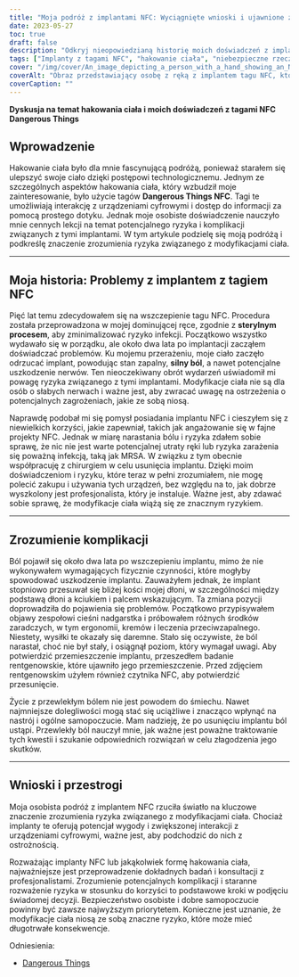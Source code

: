 ```yaml
---
title: "Moja podróż z implantami NFC: Wyciągnięte wnioski i ujawnione zagrożenia"
date: 2023-05-27
toc: true
draft: false
description: "Odkryj nieopowiedzianą historię moich doświadczeń z implantami tagów NFC, zagłębiając się w ryzyko, komplikacje i osobiste spostrzeżenia, które podkreślają znaczenie świadomego podejmowania decyzji."
tags: ["Implanty z tagami NFC", "hakowanie ciała", "niebezpieczne rzeczy", "ryzyko związane z implantami", "modyfikacje ciała", "komplikacje", "odrzucenie implantu", "ból i stan zapalny", "uszkodzenie nerwów", "usuwanie implantów", "przewlekły ból", "środki ostrożności", "Ryzyko a korzyści", "konsultacja", "badania", "profesjonalna instalacja", "Ryzyko związane z modyfikacją ciała", "przemieszczenie implantu", "Zespół cieśni nadgarstka", "zrozumienie komplikacji", "bezpieczeństwo osobiste", "świadoma decyzja", "interakcja cyfrowa", "procedury medyczne", "bezpieczeństwo implantów", "Ostrzeżenie dotyczące modyfikacji ciała", "powikłania związane z implantami", "dobre samopoczucie", "względy zdrowotne", "profesjonalne porady"]
cover: "/img/cover/An_image_depicting_a_person_with_a_hand_showing_an_NFC_tag.png"
coverAlt: "Obraz przedstawiający osobę z ręką z implantem tagu NFC, któremu towarzyszą symbole bólu wokół ręki, ilustrujące ryzyko i komplikacje związane z implantami tagów NFC."
coverCaption: ""
---
```


**Dyskusja na temat hakowania ciała i moich doświadczeń z tagami NFC Dangerous Things**

## Wprowadzenie

Hakowanie ciała było dla mnie fascynującą podróżą, ponieważ starałem się ulepszyć swoje ciało dzięki postępowi technologicznemu. Jednym ze szczególnych aspektów hakowania ciała, który wzbudził moje zainteresowanie, było użycie tagów **Dangerous Things NFC**. Tagi te umożliwiają interakcję z urządzeniami cyfrowymi i dostęp do informacji za pomocą prostego dotyku. Jednak moje osobiste doświadczenie nauczyło mnie cennych lekcji na temat potencjalnego ryzyka i komplikacji związanych z tymi implantami. W tym artykule podzielę się moją podróżą i podkreślę znaczenie zrozumienia ryzyka związanego z modyfikacjami ciała.

______

## Moja historia: Problemy z implantem z tagiem NFC

Pięć lat temu zdecydowałem się na wszczepienie tagu NFC. Procedura została przeprowadzona w mojej dominującej ręce, zgodnie z **sterylnym procesem**, aby zminimalizować ryzyko infekcji. Początkowo wszystko wydawało się w porządku, ale około dwa lata po implantacji zacząłem doświadczać problemów. Ku mojemu przerażeniu, moje ciało zaczęło odrzucać implant, powodując stan zapalny, **silny ból**, a nawet potencjalne uszkodzenie nerwów. Ten nieoczekiwany obrót wydarzeń uświadomił mi powagę ryzyka związanego z tymi implantami. Modyfikacje ciała nie są dla osób o słabych nerwach i ważne jest, aby zwracać uwagę na ostrzeżenia o potencjalnych zagrożeniach, jakie ze sobą niosą.

Naprawdę podobał mi się pomysł posiadania implantu NFC i cieszyłem się z niewielkich korzyści, jakie zapewniał, takich jak angażowanie się w fajne projekty NFC. Jednak w miarę narastania bólu i ryzyka zdałem sobie sprawę, że nic nie jest warte potencjalnej utraty ręki lub ryzyka zarażenia się poważną infekcją, taką jak MRSA. W związku z tym obecnie współpracuję z chirurgiem w celu usunięcia implantu. Dzięki moim doświadczeniom i ryzyku, które teraz w pełni zrozumiałem, nie mogę polecić zakupu i używania tych urządzeń, bez względu na to, jak dobrze wyszkolony jest profesjonalista, który je instaluje. Ważne jest, aby zdawać sobie sprawę, że modyfikacje ciała wiążą się ze znacznym ryzykiem.

______

## Zrozumienie komplikacji

Ból pojawił się około dwa lata po wszczepieniu implantu, mimo że nie wykonywałem wymagających fizycznie czynności, które mogłyby spowodować uszkodzenie implantu. Zauważyłem jednak, że implant stopniowo przesuwał się bliżej kości mojej dłoni, w szczególności między podstawą dłoni a kciukiem i palcem wskazującym. Ta zmiana pozycji doprowadziła do pojawienia się problemów. Początkowo przypisywałem objawy zespołowi cieśni nadgarstka i próbowałem różnych środków zaradczych, w tym ergonomii, kremów i leczenia przeciwzapalnego. Niestety, wysiłki te okazały się daremne. Stało się oczywiste, że ból narastał, choć nie był stały, i osiągnął poziom, który wymagał uwagi. Aby potwierdzić przemieszczenie implantu, przeszedłem badanie rentgenowskie, które ujawniło jego przemieszczenie. Przed zdjęciem rentgenowskim użyłem również czytnika NFC, aby potwierdzić przesunięcie.

Życie z przewlekłym bólem nie jest powodem do śmiechu. Nawet najmniejsze dolegliwości mogą stać się uciążliwe i znacząco wpłynąć na nastrój i ogólne samopoczucie. Mam nadzieję, że po usunięciu implantu ból ustąpi. Przewlekły ból nauczył mnie, jak ważne jest poważne traktowanie tych kwestii i szukanie odpowiednich rozwiązań w celu złagodzenia jego skutków.

______

## Wnioski i przestrogi

Moja osobista podróż z implantem NFC rzuciła światło na kluczowe znaczenie zrozumienia ryzyka związanego z modyfikacjami ciała. Chociaż implanty te oferują potencjał wygody i zwiększonej interakcji z urządzeniami cyfrowymi, ważne jest, aby podchodzić do nich z ostrożnością.

Rozważając implanty NFC lub jakąkolwiek formę hakowania ciała, najważniejsze jest przeprowadzenie dokładnych badań i konsultacji z profesjonalistami. Zrozumienie potencjalnych komplikacji i staranne rozważenie ryzyka w stosunku do korzyści to podstawowe kroki w podjęciu świadomej decyzji. Bezpieczeństwo osobiste i dobre samopoczucie powinny być zawsze najwyższym priorytetem. Konieczne jest uznanie, że modyfikacje ciała niosą ze sobą znaczne ryzyko, które może mieć długotrwałe konsekwencje.

Odniesienia:
- [Dangerous Things](https://dangerousthings.com/)
